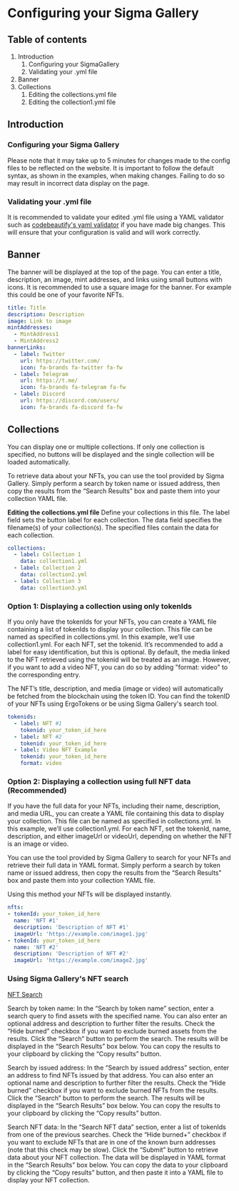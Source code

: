 # Configuring your Sigma Gallery

## Table of contents
1. Introduction
    1. Configuring your SigmaGallery
    2. Validating your .yml file
2. Banner
3. Collections
    1. Editing the collections.yml file
    2. Editing the collection1.yml file

## Introduction

### Configuring your Sigma Gallery
Please note that it may take up to 5 minutes for changes made to the config files to be reflected on the website. It is important to follow the default syntax, as shown in the examples, when making changes. Failing to do so may result in incorrect data display on the page.

### Validating your .yml file
It is recommended to validate your edited .yml file using a YAML validator such as [codebeautify's yaml validator](https://codebeautify.org/yaml-validator) if you have made big changes. This will ensure that your configuration is valid and will work correctly.

## Banner
The banner will be displayed at the top of the page. You can enter a title, description, an image, mint addresses, and links using small buttons with icons.
It is recommended to use a square image for the banner. For example this could be one of your favorite NFTs.

```yaml
title: Title
description: Description
image: Link to image
mintAddresses:
  - MintAddress1
  - MintAddress2
bannerLinks:
  - label: Twitter
    url: https://twitter.com/
    icon: fa-brands fa-twitter fa-fw
  - label: Telegram
    url: https://t.me/
    icon: fa-brands fa-telegram fa-fw
  - label: Discord
    url: https://discord.com/users/
    icon: fa-brands fa-discord fa-fw
```

## Collections
You can display one or multiple collections. If only one collection is specified, no buttons will be displayed and the single collection will be loaded automatically.

To retrieve data about your NFTs, you can use the tool provided by Sigma Gallery. Simply perform a search by token name or issued address, then copy the results from the “Search Results” box and paste them into your collection YAML file.

**Editing the collections.yml file**
Define your collections in this file. The label field sets the button label for each collection. The data field specifies the filename(s) of your collection(s). The specified files contain the data for each collection.

```yaml
collections:
  - label: Collection 1
    data: collection1.yml
  - label: Collection 2
    data: collection2.yml
  - label: Collection 3
    data: collection3.yml
```

### Option 1: Displaying a collection using only tokenIds
If you only have the tokenIds for your NFTs, you can create a YAML file containing a list of tokenIds to display your collection. This file can be named as specified in collections.yml. In this example, we’ll use collection1.yml. For each NFT, set the tokenid. It’s recommended to add a label for easy identification, but this is optional. By default, the media linked to the NFT retrieved using the tokenid will be treated as an image. However, if you want to add a video NFT, you can do so by adding "format: video" to the corresponding entry.

The NFT’s title, description, and media (image or video) will automatically be fetched from the blockchain using the token ID. You can find the tokenID of your NFTs using ErgoTokens or be using Sigma Gallery's search tool.

```yaml
tokenids:
  - label: NFT #1
    tokenid: your_token_id_here
  - label: NFT #2
    tokenid: your_token_id_here
  - label: Video NFT Example
    tokenid: your_token_id_here
    format: video
```

### Option 2: Displaying a collection using full NFT data (Recommended)
If you have the full data for your NFTs, including their name, description, and media URL, you can create a YAML file containing this data to display your collection. This file can be named as specified in collections.yml. In this example, we’ll use collection1.yml. For each NFT, set the tokenId, name, description, and either imageUrl or videoUrl, depending on whether the NFT is an image or video.

You can use the tool provided by Sigma Gallery to search for your NFTs and retrieve their full data in YAML format. Simply perform a search by token name or issued address, then copy the results from the “Search Results” box and paste them into your collection YAML file.

Using this method your NFTs will be displayed instantly.

```yaml
nfts:
- tokenId: your_token_id_here
  name: 'NFT #1'
  description: 'Description of NFT #1'
  imageUrl: 'https://example.com/image1.jpg'
- tokenId: your_token_id_here
  name: 'NFT #2'
  description: 'Description of NFT #2'
  imageUrl: 'https://example.com/image2.jpg'
```

### Using Sigma Gallery's NFT search

[NFT Search](https://sigma.gallery/resources/nftsearch)

Search by token name: In the “Search by token name” section, enter a search query to find assets with the specified name. You can also enter an optional address and description to further filter the results. Check the “Hide burned” checkbox if you want to exclude burned assets from the results. Click the “Search” button to perform the search. The results will be displayed in the “Search Results” box below. You can copy the results to your clipboard by clicking the “Copy results” button.

Search by issued address: In the “Search by issued address” section, enter an address to find NFTs issued by that address. You can also enter an optional name and description to further filter the results. Check the “Hide burned” checkbox if you want to exclude burned NFTs from the results. Click the “Search” button to perform the search. The results will be displayed in the “Search Results” box below. You can copy the results to your clipboard by clicking the “Copy results” button.

Search NFT data: In the “Search NFT data” section, enter a list of tokenIds from one of the previous searches. Check the “Hide burned+” checkbox if you want to exclude NFTs that are in one of the known burn addresses (note that this check may be slow). Click the “Submit” button to retrieve data about your NFT collection. The data will be displayed in YAML format in the “Search Results” box below. You can copy the data to your clipboard by clicking the “Copy results” button, and then paste it into a YAML file to display your NFT collection.
